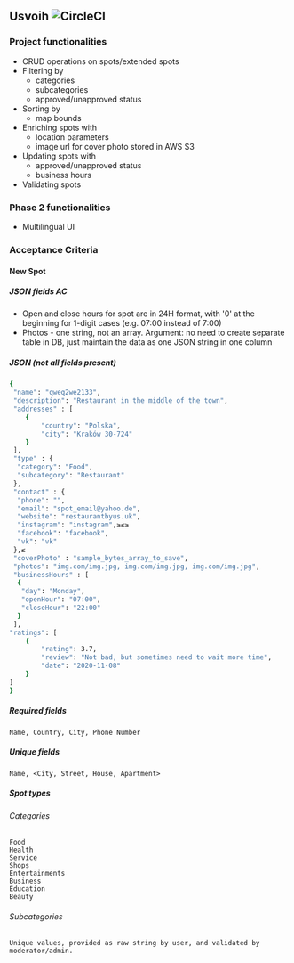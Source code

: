 ## Usvoih ![CircleCI](https://circleci.com/gh/timur27/usvoih-spot-processor.svg?style=svg)

### Project functionalities 
* CRUD operations on spots/extended spots 
* Filtering by
    - categories
    - subcategories
    - approved/unapproved status
* Sorting by
    - map bounds
* Enriching spots with
    - location parameters
    - image url for cover photo stored in AWS S3
* Updating spots with
    - approved/unapproved status
    - business hours
* Validating spots
    
### Phase 2 functionalities 
* Multilingual UI


### Acceptance Criteria
#### New Spot

##### JSON fields AC
* Open and close hours for spot are in 24H format, with '0' at the beginning for 1-digit cases (e.g. 07:00 instead of 7:00)
* Photos - one string, not an array. Argument: no need to create separate table in DB, just maintain the data as one JSON string in one column 
##### JSON (not all fields present)
```sh
{
 "name": "qweq2we2133",
 "description": "Restaurant in the middle of the town",
 "addresses" : [
 	{
 		"country": "Polska",
		"city": "Kraków 30-724"
 	}
 ],
 "type" : {
  "category": "Food", 
  "subcategory": "Restaurant"
 },
 "contact" : {
  "phone": "", 
  "email": "spot_email@yahoo.de",
  "website": "restaurantbyus.uk",
  "instagram": "instagram",≥≤≥
  "facebook": "facebook",
  "vk": "vk"
 },≤
 "coverPhoto" : "sample_bytes_array_to_save",
 "photos": "img.com/img.jpg, img.com/img.jpg, img.com/img.jpg",
 "businessHours" : [
  {
   "day": "Monday",
   "openHour": "07:00",
   "closeHour": "22:00"
  }
 ],
"ratings": [
    {
        "rating": 3.7, 
        "review": "Not bad, but sometimes need to wait more time",
        "date": "2020-11-08"
    }
]
}
``` 

##### Required fields 
```
Name, Country, City, Phone Number
```
##### Unique fields
```
Name, <City, Street, House, Apartment>
```
##### Spot types 
###### Categories 
```
Food
Health
Service
Shops
Entertainments
Business
Education
Beauty
```

###### Subcategories
```
Unique values, provided as raw string by user, and validated by moderator/admin.
```